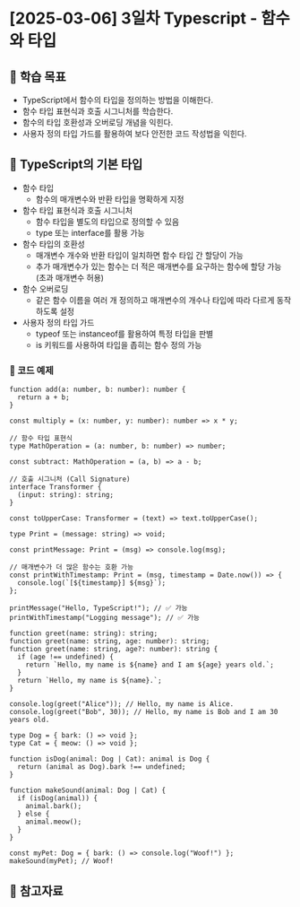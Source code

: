 # [2025-03-06] 3일차 Typescript - 함수와 타입

## 🎯 학습 목표

- TypeScript에서 함수의 타입을 정의하는 방법을 이해한다.
- 함수 타입 표현식과 호출 시그니처를 학습한다.
- 함수의 타입 호환성과 오버로딩 개념을 익힌다.
- 사용자 정의 타입 가드를 활용하여 보다 안전한 코드 작성법을 익힌다.

## 📌 TypeScript의 기본 타입

- 함수 타입
  - 함수의 매개변수와 반환 타입을 명확하게 지정
- 함수 타입 표현식과 호출 시그니처
  - 함수 타입을 별도의 타입으로 정의할 수 있음
  - type 또는 interface를 활용 가능
- 함수 타입의 호환성
  - 매개변수 개수와 반환 타입이 일치하면 함수 타입 간 할당이 가능
  - 추가 매개변수가 있는 함수는 더 적은 매개변수를 요구하는 함수에 할당 가능 (초과 매개변수 허용)
- 함수 오버로딩
  - 같은 함수 이름을 여러 개 정의하고 매개변수의 개수나 타입에 따라 다르게 동작하도록 설정
- 사용자 정의 타입 가드
  - typeof 또는 instanceof를 활용하여 특정 타입을 판별
  - is 키워드를 사용하여 타입을 좁히는 함수 정의 가능

### 🔹 코드 예제

```
function add(a: number, b: number): number {
  return a + b;
}

const multiply = (x: number, y: number): number => x * y;
```

```
// 함수 타입 표현식
type MathOperation = (a: number, b: number) => number;

const subtract: MathOperation = (a, b) => a - b;

// 호출 시그니처 (Call Signature)
interface Transformer {
  (input: string): string;
}

const toUpperCase: Transformer = (text) => text.toUpperCase();
```

```
type Print = (message: string) => void;

const printMessage: Print = (msg) => console.log(msg);

// 매개변수가 더 많은 함수는 호환 가능
const printWithTimestamp: Print = (msg, timestamp = Date.now()) => {
  console.log(`[${timestamp}] ${msg}`);
};

printMessage("Hello, TypeScript!"); // ✅ 가능
printWithTimestamp("Logging message"); // ✅ 가능
```

```
function greet(name: string): string;
function greet(name: string, age: number): string;
function greet(name: string, age?: number): string {
  if (age !== undefined) {
    return `Hello, my name is ${name} and I am ${age} years old.`;
  }
  return `Hello, my name is ${name}.`;
}

console.log(greet("Alice")); // Hello, my name is Alice.
console.log(greet("Bob", 30)); // Hello, my name is Bob and I am 30 years old.
```

```
type Dog = { bark: () => void };
type Cat = { meow: () => void };

function isDog(animal: Dog | Cat): animal is Dog {
  return (animal as Dog).bark !== undefined;
}

function makeSound(animal: Dog | Cat) {
  if (isDog(animal)) {
    animal.bark();
  } else {
    animal.meow();
  }
}

const myPet: Dog = { bark: () => console.log("Woof!") };
makeSound(myPet); // Woof!
```

## 🔗 참고자료
